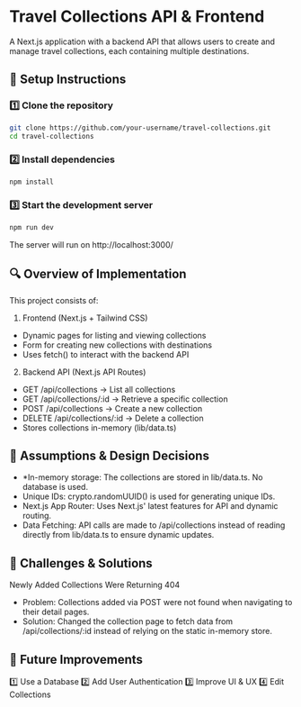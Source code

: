# Travel Collections API & Frontend

A Next.js application with a backend API that allows users to create and manage travel collections, each containing multiple destinations.

## 🚀 Setup Instructions

### 1️⃣ Clone the repository
```sh
git clone https://github.com/your-username/travel-collections.git
cd travel-collections
```
### 2️⃣ Install dependencies
```sh
npm install
```
### 3️⃣ Start the development server
```sh
npm run dev
```
The server will run on http://localhost:3000/


## 🔍 Overview of Implementation
This project consists of:

1. Frontend (Next.js + Tailwind CSS)

* Dynamic pages for listing and viewing collections
* Form for creating new collections with destinations
* Uses fetch() to interact with the backend API

2. Backend API (Next.js API Routes)

* GET /api/collections → List all collections
* GET /api/collections/:id → Retrieve a specific collection
* POST /api/collections → Create a new collection
* DELETE /api/collections/:id → Delete a collection
* Stores collections in-memory (lib/data.ts)

## 📐 Assumptions & Design Decisions
- *In-memory storage: The collections are stored in lib/data.ts. No database is used.
- Unique IDs: crypto.randomUUID() is used for generating unique IDs.
- Next.js App Router: Uses Next.js' latest features for API and dynamic routing.
- Data Fetching: API calls are made to /api/collections instead of reading directly from lib/data.ts to ensure dynamic updates.


## 🚧 Challenges & Solutions

Newly Added Collections Were Returning 404
- Problem: Collections added via POST were not found when navigating to their detail pages.
- Solution: Changed the collection page to fetch data from /api/collections/:id instead of relying on the static in-memory store.

## 🚀 Future Improvements

1️⃣ Use a Database
2️⃣ Add User Authentication
3️⃣ Improve UI & UX
4️⃣ Edit Collections
